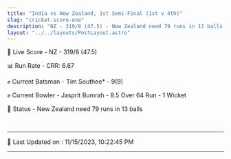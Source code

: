 ```yaml
---
title: "India vs New Zealand, 1st Semi-Final (1st v 4th)"
slug: "cricket-score-one"
description: "NZ - 319/8 (47.5) - New Zealand need 79 runs in 13 balls."
layout: "../../layouts/PostLayout.astro"
---
```


🔴 Live Score - NZ - 319/8 (47.5)  

📊 Run Rate - CRR: 6.67  

✊ Current Batsman - Tim Southee* - 9(9)  

✊ Current Bowler - Jasprit Bumrah - 8.5 Over 64 Run - 1 Wicket  

📑 Status - New Zealand need 79 runs in 13 balls

<br />

***

📝 Last Updated on : 11/15/2023, 10:22:45 PM

***

